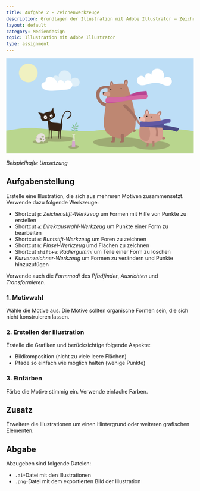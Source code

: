 ```yaml
---
title: Aufgabe 2 - Zeichenwerkzeuge
description: Grundlagen der Illustration mit Adobe Illustrator – Zeichenwerkzeuge - Aufgabe
layout: default
category: Mediendesign
topic: Illustration mit Adobe Illustrator
type: assignment
---
```



![Beispielhafte Umsetzung](./img/umsetzung_zeichnen.png)

_Beispielhafte Umsetzung_


## Aufgabenstellung

Erstelle eine Illustration, die sich aus mehreren Motiven zusammensetzt. Verwende dazu folgende Werkzeuge: 

- Shortcut `p`: _Zeichenstift-Werkzeug_ um Formen mit Hilfe von Punkte zu erstellen
- Shortcut `a`: _Direktauswahl-Werkzeug_ um Punkte einer Form zu bearbeiten 
- Shortcut `n`: _Buntstift-Werkzeug_ um Foren zu zeichnen
- Shortcut `b`: _Pinsel-Werkzeug_ umd Flächen zu zeichnen
- Shortcut `shift`+`e`: _Radiergummi_ um Teile einer Form zu löschen
- _Kurvenzeichner-Werkzeug_ um Formen zu verändern und Punkte hinzuzufügen

Verwende auch die _Formmodi_ des _Pfadfinder_, _Ausrichten_ und _Transformieren_.

### 1. Motivwahl
Wähle die Motive aus. Die Motive sollten organische Formen sein, die sich nicht konstruieren lassen.

### 2. Erstellen der Illustration
Erstelle die Grafiken und berücksichtige folgende Aspekte:
- Bildkomposition (nicht zu viele leere Flächen)
- Pfade so einfach wie möglich halten (wenige Punkte)

### 3. Einfärben
Färbe die Motive stimmig ein. Verwende einfache Farben.

## Zusatz
Erweitere die Illustrationen um einen Hintergrund oder weiteren grafischen Elementen.

## Abgabe
Abzugeben sind folgende Dateien:
- `.ai`-Datei mit den Illustrationen
- `.png`-Datei mit dem exportierten Bild der Illustration
